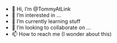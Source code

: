 - 👋 Hi, I’m @TommyAtLink
- 👀 I’m interested in ...
- 🌱 I’m currently learning stuff
- 💞️ I’m looking to collaborate on ...
- 📫 How to reach me (I wonder about this)
